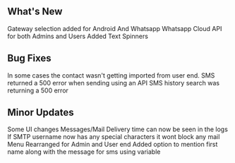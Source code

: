 ## What's New
Gateway selection added for Android And Whatsapp
Whatsapp Cloud API for both Admins and Users
Added Text Spinners

## Bug Fixes
In some cases the contact wasn't getting imported from user end.
SMS returned a 500 error when sending using an API
SMS history search was returning a 500 error

## Minor Updates
Some UI changes 
Messages/Mail Delivery time can now be seen in the logs
If SMTP username now has any special characters it wont block any mail
Menu Rearranged for Admin and User end
Added option to mention first name along with the message for sms using variable


